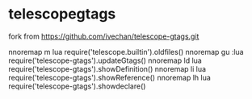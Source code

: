 # telescopegtags

fork from  https://github.com/ivechan/telescope-gtags.git


nnoremap <leader>m <cmd>lua require('telescope.builtin').oldfiles()<CR>
nnoremap <silent> <leader>gu :lua require('telescope-gtags').updateGtags()<CR>
nnoremap <leader>ld <cmd>lua require('telescope-gtags').showDefinition()<cr>
nnoremap <leader>li <cmd>lua require('telescope-gtags').showReference()<cr>
nnoremap <leader>lh <cmd>lua require('telescope-gtags').showdeclare()<cr>
